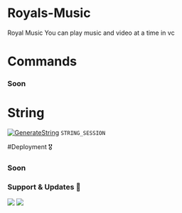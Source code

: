 # Royals-Music
Royal Music You can play music and video at a time in vc 



# Commands 

### Soon

# String
[![GenerateString](https://img.shields.io/badge/repl.it-generateString-redblack)](https://replit.com/@SomyajeetMishra/TeamDltvideo#main.py) `STRING_SESSION`


#Deployment 🎖

### Soon

### Support & Updates 🎑

<a href="https://t.me/Royalduniya_support"><img src="https://img.shields.io/badge/Join-Group%20Support-blue.svg?style=for-the-badge&logo=Telegram"></a> <a href="https://t.me/RoyalsDuniya_Update"><img src="https://img.shields.io/badge/Join-Updates%20Channel-blue.svg?style=for-the-badge&logo=Telegram"></a>

